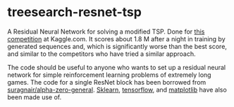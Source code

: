 # treesearch-resnet-tsp
A Residual Neural Network for solving a modified TSP. Done for [this competition](https://www.kaggle.com/c/traveling-santa-2018-prime-paths) at Kaggle.com. It scores about 1.8 M after a night in training by generated sequences and, which is significantly worse than the best score, and similar to the competitors who have tried a similar approach.

The code should be useful to anyone who wants to set up a residual neural network for simple reinforcement learning problems of extremely long games. The code for a single ResNet block has been borrowed from [suragnair/alpha-zero-general](https://github.com/suragnair/alpha-zero-general). [Sklearn](https://scikit-learn.org/stable/), [tensorflow](https://www.tensorflow.org/), and [matplotlib](https://matplotlib.org/) have also been made use of.


